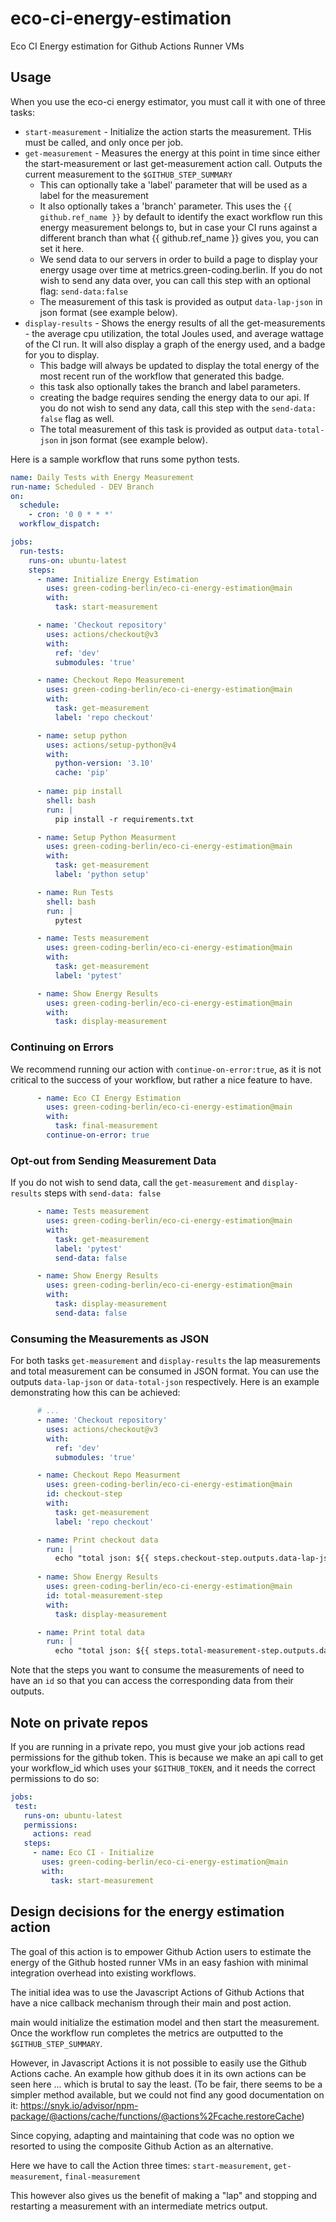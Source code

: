 # eco-ci-energy-estimation
Eco CI Energy estimation for Github Actions Runner VMs

## Usage

When you use the eco-ci energy estimator, you must call it with one of three tasks:

- `start-measurement` - Initialize the action starts the measurement. THis must be called, and only once per job.
- `get-measurement` - Measures the energy at this point in time since either the start-measurement or last get-measurement action call. Outputs the current measurement to the `$GITHUB_STEP_SUMMARY`
    - This can optionally take a 'label' parameter that will be used as a label for the measurement
    - It also optionally takes a 'branch' parameter. This uses the `{{ github.ref_name }}` by default to identify the exact workflow run this energy measurement belongs to, but in case your CI runs against a different branch than what {{ github.ref_name }} gives you, you can set it here.
    - We send data to our servers in order to build a page to display your energy usage over time at metrics.green-coding.berlin. If you do not wish to send any data over, you can call this step with an optional flag:
    `send-data:false`
    - The measurement of this task is provided as output `data-lap-json` in json format (see example below). 
- `display-results` - Shows the energy results of all the get-measurements - the average cpu utilization, the total Joules used, and average wattage of the CI run. It will also display a graph of the energy used, and a badge for you to display.
    - This badge will always be updated to display the total energy of the most recent run of the workflow that generated this badge.
    - this task also optionally takes the branch and label parameters.
    - creating the badge requires sending the energy data to our api. If you do not wish to send any data, call this step with the `send-data: false` flag as well.
    - The total measurement of this task is provided as output `data-total-json` in json format (see example below).

Here is a sample workflow that runs some python tests.

```yaml
name: Daily Tests with Energy Measurement
run-name: Scheduled - DEV Branch
on:
  schedule:
    - cron: '0 0 * * *'
  workflow_dispatch:

jobs:
  run-tests:
    runs-on: ubuntu-latest
    steps:
      - name: Initialize Energy Estimation
        uses: green-coding-berlin/eco-ci-energy-estimation@main
        with:
          task: start-measurement

      - name: 'Checkout repository'
        uses: actions/checkout@v3
        with:
          ref: 'dev'
          submodules: 'true'

      - name: Checkout Repo Measurement
        uses: green-coding-berlin/eco-ci-energy-estimation@main
        with:
          task: get-measurement
          label: 'repo checkout'

      - name: setup python
        uses: actions/setup-python@v4
        with:
          python-version: '3.10'
          cache: 'pip'
    
      - name: pip install
        shell: bash
        run: |
          pip install -r requirements.txt

      - name: Setup Python Measurment
        uses: green-coding-berlin/eco-ci-energy-estimation@main
        with:
          task: get-measurement
          label: 'python setup'

      - name: Run Tests
        shell: bash
        run: |
          pytest

      - name: Tests measurement
        uses: green-coding-berlin/eco-ci-energy-estimation@main
        with:
          task: get-measurement
          label: 'pytest'

      - name: Show Energy Results
        uses: green-coding-berlin/eco-ci-energy-estimation@main
        with:
          task: display-measurement
```

### Continuing on Errors

We recommend running our action with `continue-on-error:true`, as it is not critical to the success of your workflow, but rather a nice feature to have.

```yaml
      - name: Eco CI Energy Estimation
        uses: green-coding-berlin/eco-ci-energy-estimation@main
        with:
          task: final-measurement
        continue-on-error: true
```

### Opt-out from Sending Measurement Data

If you do not wish to send data, call the `get-measurement` and `display-results` steps with `send-data: false`

```yaml
      - name: Tests measurement
        uses: green-coding-berlin/eco-ci-energy-estimation@main
        with:
          task: get-measurement
          label: 'pytest'
          send-data: false

      - name: Show Energy Results
        uses: green-coding-berlin/eco-ci-energy-estimation@main
        with:
          task: display-measurement
          send-data: false
```

### Consuming the Measurements as JSON

For both tasks `get-measurement` and `display-results` the lap measurements and total measurement can be consumed in JSON format.
You can use the outputs `data-lap-json` or `data-total-json` respectively.
Here is an example demonstrating how this can be achieved:

```yaml
      # ...
      - name: 'Checkout repository'
        uses: actions/checkout@v3
        with:
          ref: 'dev'
          submodules: 'true'

      - name: Checkout Repo Measurment
        uses: green-coding-berlin/eco-ci-energy-estimation@main
        id: checkout-step
        with:
          task: get-measurement
          label: 'repo checkout'

      - name: Print checkout data
        run: |
          echo "total json: ${{ steps.checkout-step.outputs.data-lap-json }}"      
      
      - name: Show Energy Results
        uses: green-coding-berlin/eco-ci-energy-estimation@main
        id: total-measurement-step
        with:
          task: display-measurement

      - name: Print total data
        run: |
          echo "total json: ${{ steps.total-measurement-step.outputs.data-total-json }}"
```

Note that the steps you want to consume the measurements of need to have an `id` so that you can access the corresponding data from their outputs.


## Note on private repos
 If you are running in a private repo, you must give your job actions read permissions for the github token. This  is because we make an api call to get your workflow_id which uses your `$GITHUB_TOKEN`, and it needs the correct permissions to do so:
 ```yaml
jobs:
  test:
    runs-on: ubuntu-latest
    permissions:
      actions: read
    steps:
      - name: Eco CI - Initialize
        uses: green-coding-berlin/eco-ci-energy-estimation@main
        with:
          task: start-measurement
 ```  

## Design decisions for the energy estimation action
The goal of this action is to empower Github Action users to estimate the energy of the Github hosted runner VMs in an easy fashion with minimal integration overhead into existing workflows.

The initial idea was to use the Javascript Actions of Github Actions that have a nice callback mechanism through their main and post action.

main would initialize the estimation model and then start the measurement. Once the workflow run completes the metrics are outputted to the `$GITHUB_STEP_SUMMARY`.

However, in Javascript Actions it is not possible to easily use the Github Actions cache. An example how github does it in its own actions can be seen here ... which is brutal to say the least. (To be fair, there seems to be a simpler method available, but we could not find any good documentation on it: https://snyk.io/advisor/npm-package/@actions/cache/functions/@actions%2Fcache.restoreCache)

Since copying, adapting and maintaining that code was no option we resorted to using the composite Github Action as an alternative.

Here we have to call the Action three times: `start-measurement`, `get-measurement`, `final-measurement`

This however also gives us the benefit of making a "lap" and stopping and restarting a measurement with an intermediate metrics output.
